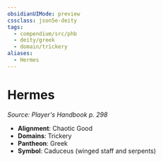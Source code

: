 ```yaml
---
obsidianUIMode: preview
cssclass: json5e-deity
tags:
  - compendium/src/phb
  - deity/greek
  - domain/trickery
aliases:
  - Hermes
---
```

# Hermes
*Source: Player's Handbook p. 298* 

- **Alignment**: Chaotic Good
- **Domains**: Trickery
- **Pantheon**: Greek
- **Symbol**: Caduceus (winged staff and serpents)